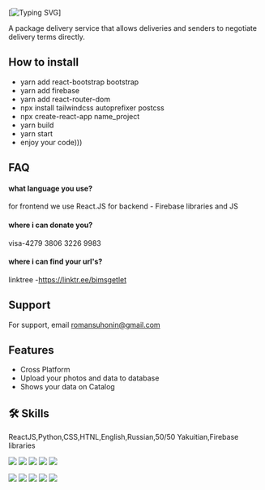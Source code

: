 [![Typing SVG](https://readme-typing-svg.herokuapp.com?color=%2336BCF7&lines=GetLet)]

A package delivery service that allows deliveries and senders to negotiate delivery terms directly.




## How to install

- yarn add react-bootstrap bootstrap
- yarn add firebase
- yarn add react-router-dom
- npx install tailwindcss autoprefixer postcss
- npx create-react-app name_project
- yarn build
- yarn start
- enjoy your code)))









## FAQ

#### what language you use?

for frontend we use React.JS
for backend - Firebase libraries and JS

#### where i can donate you?

visa-4279 3806 3226 9983
#### where i can find your url's?
 linktree -https://linktr.ee/bimsgetlet


## Support

For support, email romansuhonin@gmail.com



## Features

- Cross Platform
- Upload your photos and data to database
- Shows your data on Catalog





## 🛠 Skills
ReactJS,Python,CSS,HTNL,English,Russian,50/50 Yakuitian,Firebase libraries


![](https://github-profile-summary-cards.vercel.app/api/cards/profile-details?username=Karijama&theme=solarized_dark)
![](https://github-profile-summary-cards.vercel.app/api/cards/most-commit-language?username=Karijama&theme=solarized_dark)
![](https://github-profile-summary-cards.vercel.app/api/cards/repos-per-language?username=Karijama&theme=solarized_dark)
![](https://github-profile-summary-cards.vercel.app/api/cards/stats?username=Karijama&theme=solarized_dark)
![](https://github-profile-summary-cards.vercel.app/api/cards/productive-time?username=Karijama&theme=solarized_dark)

![](https://github-profile-summary-cards.vercel.app/api/cards/profile-details?username=serito412&theme=solarized_dark)
![](https://github-profile-summary-cards.vercel.app/api/cards/most-commit-language?username=serito412&theme=solarized_dark)
![](https://github-profile-summary-cards.vercel.app/api/cards/repos-per-language?username=serito412&theme=solarized_dark)
![](https://github-profile-summary-cards.vercel.app/api/cards/stats?username=serito412&theme=solarized_dark)
![](https://github-profile-summary-cards.vercel.app/api/cards/productive-time?username=serito412&theme=solarized_dark)
